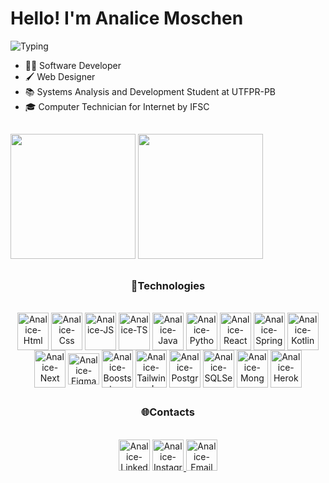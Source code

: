 ###
<h1>Hello! I'm Analice Moschen </h1>

![Typing](https://readme-typing-svg.herokuapp.com?font=Fira+Code&size=24&pause=1000&color=8A2BE2&center=true&vCenter=true&width=300&lines=Olá,+eu+sou+Analice+Moschen%3F)

- 👩‍💻 Software Developer
- 🖌  Web Designer
- 📚 Systems Analysis and Development Student at UTFPR-PB
- 🎓 Computer Technician for Internet by IFSC
 
 ##
 
 <div>
  <div align="">
    <a href="https://github.com/AnaliceMM4">
     <img height="200em" src="https://github-readme-stats.vercel.app/api/top-langs/?username=AnaliceMM4&theme=radical"/></a>

  <a href="https://github.com/AnaliceMM4">
    <img height="200em" src="https://github-readme-stats.vercel.app/api?username=AnaliceMM4&theme=radical" /></a>

 </div>
  
  ##
 
<div align="center" style="display: inline_block">
 <h3>🚀Technologies</h3><br>
    <img align="center" alt="Analice-Html" height="60" width="50"  src="https://cdn.jsdelivr.net/gh/devicons/devicon/icons/html5/html5-plain-wordmark.svg" />
    <img align="center" alt="Analice-Css" height="60" width="50" src="https://cdn.jsdelivr.net/gh/devicons/devicon/icons/css3/css3-plain-wordmark.svg" />      
    <img align="center" alt="Analice-JS" height="60" width="50"  src="https://cdn.jsdelivr.net/gh/devicons/devicon/icons/javascript/javascript-plain.svg" /> 
    <img align="center" alt="Analice-TS" height="60" width="50"  src="https://cdn.jsdelivr.net/gh/devicons/devicon/icons/typescript/typescript-plain.svg" /> 
    <img align="center" alt="Analice-Java" height="60" width="50" src="https://cdn.jsdelivr.net/gh/devicons/devicon/icons/java/java-original.svg" />
    <img align="center" alt="Analice-Python" height="60" width="50" src="https://cdn.jsdelivr.net/gh/devicons/devicon/icons/python/python-original.svg" />     
 
   <img  align="center" alt="Analice-React"  align="center" height="60" width="50" src="https://cdn.jsdelivr.net/gh/devicons/devicon/icons/react/react-original.svg" />
   <img  align="center" alt="Analice-Spring" height="60" width="50" src="https://cdn.jsdelivr.net/gh/devicons/devicon/icons/spring/spring-original.svg" />

   <img  align="center" alt="Analice-Kotlin" height="60" width="50" src="https://cdn.jsdelivr.net/gh/devicons/devicon@latest/icons/kotlin/kotlin-original.svg">
   <img align="center" alt="Analice-Next" height="60" width="50" src="https://cdn.jsdelivr.net/gh/devicons/devicon@latest/icons/nextjs/nextjs-original.svg" />

   <img  align="center"  alt="Analice-Figma" height="50" width="50" src="https://cdn.jsdelivr.net/gh/devicons/devicon/icons/figma/figma-original.svg" />
   <img  align="center" alt="Analice-Booststrap"  align="center"  height="60" width="50" src="https://cdn.jsdelivr.net/gh/devicons/devicon/icons/bootstrap/bootstrap-original.svg" />
   <img align="center" alt="Analice-Tailwind"  align="center"  height="60" width="50" src="https://cdn.jsdelivr.net/gh/devicons/devicon@latest/icons/tailwindcss/tailwindcss-original.svg"/>
 
 <img align="center" alt="Analice-Postgres" height="60" width="50" src="https://cdn.jsdelivr.net/gh/devicons/devicon/icons/postgresql/postgresql-original.svg" />
 <img align="center" alt="Analice-SQLServer" height="60" width="50" src="https://cdn.jsdelivr.net/gh/devicons/devicon@latest/icons/microsoftsqlserver/microsoftsqlserver-original.svg" />
 <img align="center" alt="Analice-Mongo" height="60" width="50" src="https://cdn.jsdelivr.net/gh/devicons/devicon@latest/icons/mongodb/mongodb-original.svg" />
                   
 <img  align="center" alt="Analice-Heroku" height="60" width="50" src="https://cdn.jsdelivr.net/gh/devicons/devicon/icons/heroku/heroku-plain-wordmark.svg" />    
 
</div>

<div align="center" style="display: inline_block">
 
  ##
 
 <h3>🌐Contacts</h3><br>
 <a href="https://www.linkedin.com/in/analice-moschen-71634b213/" rel="noopener">
 <img  alt="Analice-Linkedin" height="50" width="50" src="https://user-images.githubusercontent.com/62485958/185765464-ca64c58d-33fe-4222-8ac6-4f596e1f8e4b.png" /></a>
 
 <a href="https://www.instagram.com/analice.moschen/" rel="noopener">
 <img  alt="Analice-Instagram" height="50" width="50" src="https://user-images.githubusercontent.com/62485958/185766264-b1891112-9b7a-4649-826c-11dbe3db5c44.png" /</a>

 <a href="mailto:analice.moschen16@gmail.com" rel="noopener">
 <img  alt="Analice-Email" height="50" width="50" src="https://user-images.githubusercontent.com/62485958/185766824-802af9d0-e011-46e8-bad0-cd186a409fdf.png" /></a>

</div>

<!--![snake gif](https://github.com/AnaliceMM4/AnaliceMM4/blob/output/github-contribution-grid-snake.svg)-->
 

